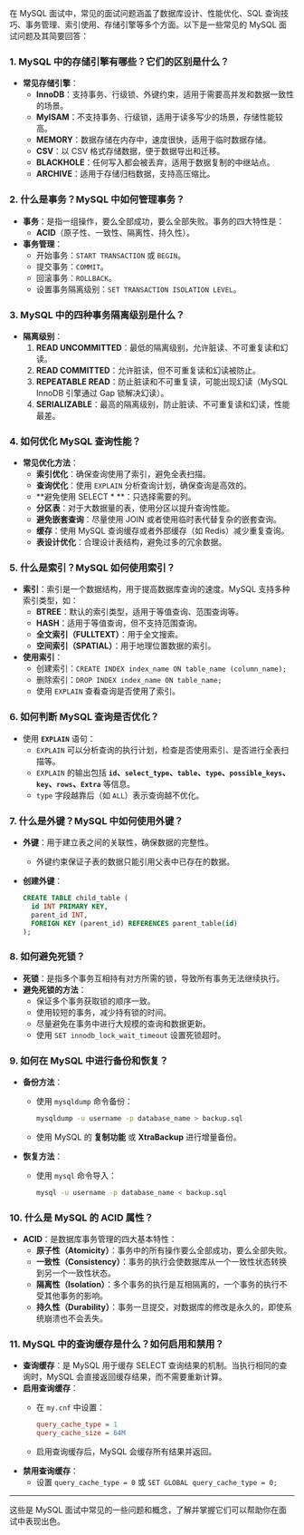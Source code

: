 在 MySQL 面试中，常见的面试问题涵盖了数据库设计、性能优化、SQL 查询技巧、事务管理、索引使用、存储引擎等多个方面。以下是一些常见的 MySQL 面试问题及其简要回答：

### 1. **MySQL 中的存储引擎有哪些？它们的区别是什么？**

- **常见存储引擎**：
    - **InnoDB**：支持事务、行级锁、外键约束，适用于需要高并发和数据一致性的场景。
    - **MyISAM**：不支持事务、行级锁，适用于读多写少的场景，存储性能较高。
    - **MEMORY**：数据存储在内存中，速度很快，适用于临时数据存储。
    - **CSV**：以 CSV 格式存储数据，便于数据导出和迁移。
    - **BLACKHOLE**：任何写入都会被丢弃，适用于数据复制的中继站点。
    - **ARCHIVE**：适用于存储归档数据，支持高压缩比。

### 2. **什么是事务？MySQL 中如何管理事务？**

- **事务**：是指一组操作，要么全部成功，要么全部失败。事务的四大特性是：
    - **ACID**（原子性、一致性、隔离性、持久性）。
- **事务管理**：
    - 开始事务：`START TRANSACTION` 或 `BEGIN`。
    - 提交事务：`COMMIT`。
    - 回滚事务：`ROLLBACK`。
    - 设置事务隔离级别：`SET TRANSACTION ISOLATION LEVEL`。

### 3. **MySQL 中的四种事务隔离级别是什么？**

- **隔离级别**：
    1. **READ UNCOMMITTED**：最低的隔离级别，允许脏读、不可重复读和幻读。
    2. **READ COMMITTED**：允许脏读，但不可重复读和幻读被防止。
    3. **REPEATABLE READ**：防止脏读和不可重复读，可能出现幻读（MySQL InnoDB 引擎通过 Gap 锁解决幻读）。
    4. **SERIALIZABLE**：最高的隔离级别，防止脏读、不可重复读和幻读，性能最差。

### 4. **如何优化 MySQL 查询性能？**

- **常见优化方法**：
    - **索引优化**：确保查询使用了索引，避免全表扫描。
    - **查询优化**：使用 `EXPLAIN` 分析查询计划，确保查询是高效的。
    - **避免使用 SELECT * **：只选择需要的列。
    - **分区表**：对于大数据量的表，使用分区以提升查询性能。
    - **避免嵌套查询**：尽量使用 JOIN 或者使用临时表代替复杂的嵌套查询。
    - **缓存**：使用 MySQL 查询缓存或者外部缓存（如 Redis）减少重复查询。
    - **表设计优化**：合理设计表结构，避免过多的冗余数据。

### 5. **什么是索引？MySQL 如何使用索引？**

- **索引**：索引是一个数据结构，用于提高数据库查询的速度。MySQL 支持多种索引类型，如：
    - **BTREE**：默认的索引类型，适用于等值查询、范围查询等。
    - **HASH**：适用于等值查询，但不支持范围查询。
    - **全文索引（FULLTEXT）**：用于全文搜索。
    - **空间索引（SPATIAL）**：用于地理位置数据的索引。
- **使用索引**：
    - 创建索引：`CREATE INDEX index_name ON table_name (column_name);`
    - 删除索引：`DROP INDEX index_name ON table_name;`
    - 使用 `EXPLAIN` 查看查询是否使用了索引。

### 6. **如何判断 MySQL 查询是否优化？**

- 使用 **`EXPLAIN`** 语句：
    - `EXPLAIN` 可以分析查询的执行计划，检查是否使用索引、是否进行全表扫描等。
    - `EXPLAIN` 的输出包括 **`id`、`select_type`、`table`、`type`、`possible_keys`、`key`、`rows`、`Extra`** 等信息。
    - `type` 字段越靠后（如 `ALL`）表示查询越不优化。

### 7. **什么是外键？MySQL 中如何使用外键？**

- **外键**：用于建立表之间的关联性，确保数据的完整性。
    - 外键约束保证子表的数据只能引用父表中已存在的数据。
- **创建外键**：
    
    ```sql
    CREATE TABLE child_table (
      id INT PRIMARY KEY,
      parent_id INT,
      FOREIGN KEY (parent_id) REFERENCES parent_table(id)
    );
    ```
    

### 8. **如何避免死锁？**

- **死锁**：是指多个事务互相持有对方所需的锁，导致所有事务无法继续执行。
- **避免死锁的方法**：
    - 保证多个事务获取锁的顺序一致。
    - 使用较短的事务，减少持有锁的时间。
    - 尽量避免在事务中进行大规模的查询和数据更新。
    - 使用 `SET innodb_lock_wait_timeout` 设置死锁超时。

### 9. **如何在 MySQL 中进行备份和恢复？**

- **备份方法**：
    - 使用 `mysqldump` 命令备份：
        
        ```bash
        mysqldump -u username -p database_name > backup.sql
        ```
        
    - 使用 MySQL 的 **复制功能** 或 **XtraBackup** 进行增量备份。
- **恢复方法**：
    - 使用 `mysql` 命令导入：
        
        ```bash
        mysql -u username -p database_name < backup.sql
        ```
        

### 10. **什么是 MySQL 的 ACID 属性？**

- **ACID**：是数据库事务管理的四大基本特性：
    - **原子性（Atomicity）**：事务中的所有操作要么全部成功，要么全部失败。
    - **一致性（Consistency）**：事务的执行会使数据库从一个一致性状态转换到另一个一致性状态。
    - **隔离性（Isolation）**：多个事务的执行是互相隔离的，一个事务的执行不受其他事务的影响。
    - **持久性（Durability）**：事务一旦提交，对数据库的修改是永久的，即使系统崩溃也不会丢失。

### 11. **MySQL 中的查询缓存是什么？如何启用和禁用？**

- **查询缓存**：是 MySQL 用于缓存 SELECT 查询结果的机制。当执行相同的查询时，MySQL 会直接返回缓存结果，而不需要重新计算。
- **启用查询缓存**：
    - 在 `my.cnf` 中设置：
        
        ```ini
        query_cache_type = 1
        query_cache_size = 64M
        ```
        
    - 启用查询缓存后，MySQL 会缓存所有结果并返回。
- **禁用查询缓存**：
    - 设置 `query_cache_type = 0` 或 `SET GLOBAL query_cache_type = 0;`

---

这些是 MySQL 面试中常见的一些问题和概念，了解并掌握它们可以帮助你在面试中表现出色。